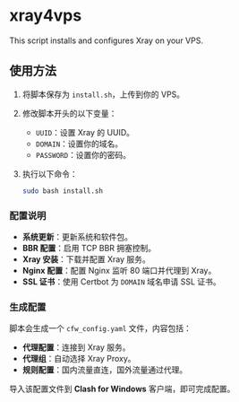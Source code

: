 # xray4vps

This script installs and configures Xray on your VPS.

## 使用方法

1. 将脚本保存为 `install.sh`，上传到你的 VPS。
2. 修改脚本开头的以下变量：
   - `UUID`：设置 Xray 的 UUID。
   - `DOMAIN`：设置你的域名。
   - `PASSWORD`：设置你的密码。
3. 执行以下命令：

    ```bash
    sudo bash install.sh
    ```

### 配置说明

- **系统更新**：更新系统和软件包。
- **BBR 配置**：启用 TCP BBR 拥塞控制。
- **Xray 安装**：下载并配置 Xray 服务。
- **Nginx 配置**：配置 Nginx 监听 80 端口并代理到 Xray。
- **SSL 证书**：使用 Certbot 为 `DOMAIN` 域名申请 SSL 证书。

### 生成配置

脚本会生成一个 `cfw_config.yaml` 文件，内容包括：
- **代理配置**：连接到 Xray 服务。
- **代理组**：自动选择 Xray Proxy。
- **规则配置**：国内流量直连，国外流量通过代理。

导入该配置文件到 **Clash for Windows** 客户端，即可完成配置。
